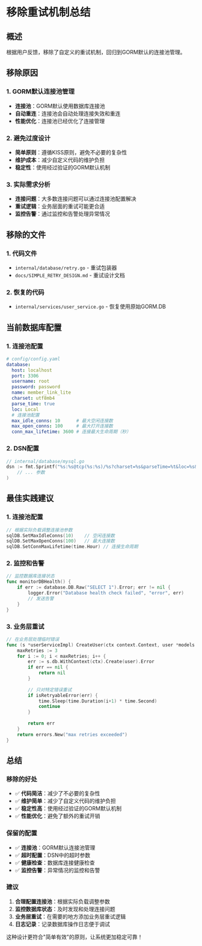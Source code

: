 # 移除重试机制总结

## 概述

根据用户反馈，移除了自定义的重试机制，回归到GORM默认的连接池管理。

## 移除原因

### 1. GORM默认连接池管理
- **连接池**：GORM默认使用数据库连接池
- **自动重连**：连接池会自动处理连接失效和重连
- **性能优化**：连接池已经优化了连接管理

### 2. 避免过度设计
- **简单原则**：遵循KISS原则，避免不必要的复杂性
- **维护成本**：减少自定义代码的维护负担
- **稳定性**：使用经过验证的GORM默认机制

### 3. 实际需求分析
- **连接问题**：大多数连接问题可以通过连接池配置解决
- **重试逻辑**：业务层面的重试可能更合适
- **监控告警**：通过监控和告警处理异常情况

## 移除的文件

### 1. 代码文件
- `internal/database/retry.go` - 重试包装器
- `docs/SIMPLE_RETRY_DESIGN.md` - 重试设计文档

### 2. 恢复的代码
- `internal/services/user_service.go` - 恢复使用原始GORM.DB

## 当前数据库配置

### 1. 连接池配置
```yaml
# config/config.yaml
database:
  host: localhost
  port: 3306
  username: root
  password: password
  name: member_link_lite
  charset: utf8mb4
  parse_time: true
  loc: Local
  # 连接池配置
  max_idle_conns: 10      # 最大空闲连接数
  max_open_conns: 100     # 最大打开连接数
  conn_max_lifetime: 3600 # 连接最大生命周期（秒）
```

### 2. DSN配置
```go
// internal/database/mysql.go
dsn := fmt.Sprintf("%s:%s@tcp(%s:%s)/%s?charset=%s&parseTime=%t&loc=%s&timeout=10s&readTimeout=30s&writeTimeout=30s",
    // ... 参数
)
```

## 最佳实践建议

### 1. 连接池配置
```go
// 根据实际负载调整连接池参数
sqlDB.SetMaxIdleConns(10)    // 空闲连接数
sqlDB.SetMaxOpenConns(100)   // 最大连接数
sqlDB.SetConnMaxLifetime(time.Hour) // 连接生命周期
```

### 2. 监控和告警
```go
// 监控数据库连接状态
func monitorDBHealth() {
    if err := database.DB.Raw("SELECT 1").Error; err != nil {
        logger.Error("Database health check failed", "error", err)
        // 发送告警
    }
}
```

### 3. 业务层重试
```go
// 在业务层处理临时错误
func (s *userServiceImpl) CreateUser(ctx context.Context, user *models.User) error {
    maxRetries := 3
    for i := 0; i < maxRetries; i++ {
        err := s.db.WithContext(ctx).Create(user).Error
        if err == nil {
            return nil
        }
        
        // 只对特定错误重试
        if isRetryableError(err) {
            time.Sleep(time.Duration(i+1) * time.Second)
            continue
        }
        
        return err
    }
    return errors.New("max retries exceeded")
}
```

## 总结

### 移除的好处
- ✅ **代码简洁**：减少了不必要的复杂性
- ✅ **维护简单**：减少了自定义代码的维护负担
- ✅ **稳定性高**：使用经过验证的GORM默认机制
- ✅ **性能优化**：避免了额外的重试开销

### 保留的配置
- ✅ **连接池**：GORM默认连接池管理
- ✅ **超时配置**：DSN中的超时参数
- ✅ **健康检查**：数据库连接健康检查
- ✅ **监控告警**：异常情况的监控和告警

### 建议
1. **合理配置连接池**：根据实际负载调整参数
2. **监控数据库状态**：及时发现和处理连接问题
3. **业务层重试**：在需要的地方添加业务层重试逻辑
4. **日志记录**：记录数据库操作日志便于调试

这种设计更符合"简单有效"的原则，让系统更加稳定可靠！
